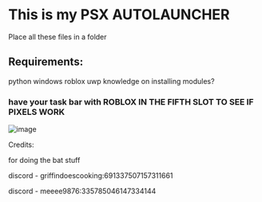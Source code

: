 # This is my PSX AUTOLAUNCHER
Place all these files in a folder

## Requirements:
python
windows
roblox uwp
knowledge on installing modules?

### have your task bar with ROBLOX IN THE FIFTH SLOT TO SEE IF PIXELS WORK
![image](https://github.com/idonthaveoneatm/stuff/assets/111616655/a101958d-419a-47b3-9815-e451e7dae8d5)

Credits:

for doing the bat stuff

discord - griffindoescooking:691337507157311661

discord - meeee9876:335785046147334144
